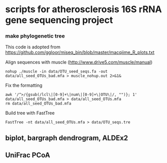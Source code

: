 # scripts for atherosclerosis 16S rRNA gene sequencing project

### make phylogenetic tree

This code is adopted from https://github.com/ggloor/miseq_bin/blob/master/macqiime_R_plots.txt

Align sequences with muscle (http://www.drive5.com/muscle/manual)

```
nohup ./muscle -in data/OTU_seed_seqs.fa -out data/all_seed_OTUs_bad.mfa > muscle_nohup.out 2>&1&
```

Fix the formatting

``` 
awk '/^>/{gsub(/lcl\|[0-9]+\|num\|[0-9]+\|OTU\|/, "")}; 1' data/all_seed_OTUs_bad.mfa > data/all_seed_OTUs.mfa
rm data/all_seed_OTUs_bad.mfa
```

Build tree with FastTree

```
FastTree -nt data/all_seed_OTUs.mfa > data/OTU_seqs.tre
```

## biplot, bargraph dendrogram, ALDEx2

## UniFrac PCoA


